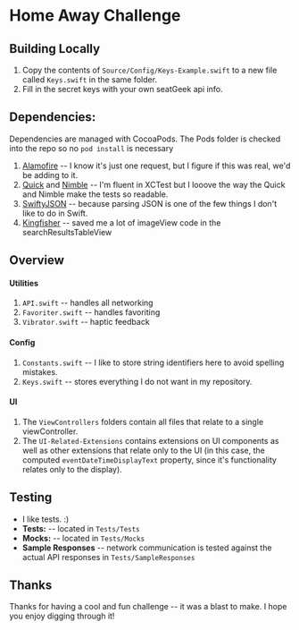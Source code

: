 # Home Away Challenge	


## Building Locally

1. Copy the contents of `Source/Config/Keys-Example.swift` to a new file called `Keys.swift` in the same folder.  
2. Fill in the secret keys with your own seatGeek api info.

## Dependencies:
Dependencies are managed with CocoaPods.  The Pods folder is checked into the repo so no `pod install` is necessary

1. [Alamofire](https://github.com/Alamofire/Alamofire) -- I know it's just one request, but I figure if this was real, we'd be adding to it.
2. [Quick](https://github.com/Quick/Quick) and [Nimble](https://github.com/Quick/Nimble) -- I'm fluent in XCTest but I looove the way the Quick and Nimble make the tests so readable.
3. [SwiftyJSON](https://github.com/SwiftyJSON/SwiftyJSON) -- because parsing JSON is one of the few things I don't like to do in Swift.
4. [Kingfisher](https://github.com/onevcat/Kingfisher) -- saved me a lot of imageView code in the searchResultsTableView

## Overview

#### Utilities
1. `API.swift` -- handles all networking 
2. `Favoriter.swift` -- handles favoriting
3.	`Vibrator.swift` -- haptic feedback
 
#### Config
1. `Constants.swift` -- I like to store string identifiers here to avoid spelling mistakes.
2. `Keys.swift` -- stores everything I do not want in my repository.

#### UI
1. The `ViewControllers` folders contain all files that relate to a single viewController.
2. The `UI-Related-Extensions` contains extensions on UI components as well as other extensions that relate only to the UI (in this case, the computed `eventDateTimeDisplayText` property, since it's functionality relates only to the display).


## Testing

* I like tests.  :)
* **Tests:** -- located in `Tests/Tests`
* **Mocks:** -- located in `Tests/Mocks`
* **Sample Responses** -- network communication is tested against the actual API responses in `Tests/SampleResponses`


## Thanks

Thanks for having a cool and fun challenge -- it was a blast to make.  I hope you enjoy digging through it!
